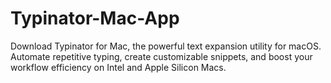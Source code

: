 # Typinator-Mac-App
Download Typinator for Mac, the powerful text expansion utility for macOS. Automate repetitive typing, create customizable snippets, and boost your workflow efficiency on Intel and Apple Silicon Macs.
